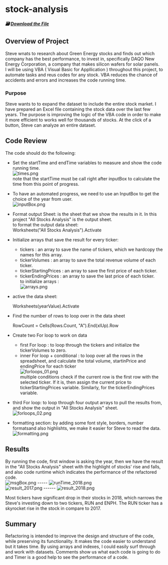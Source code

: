 # stock-analysis
##### :card_file_box: [Download the File](VBA_Challenge.xlsm)

## Overview of Project
Steve wnats to research about Green Energy stocks and finds out which company has the best performance, to invest in, specifically DAQO New Energy Corporation, a company that makes silicon wafers for solar panels.<br/>
I will be using VBA ( Visual Basic for Appllication ) throughout this project, to automate tasks and reus codes for any stock. VBA reduces the chance of accidents and errors and increases the code running time.<br/>

### Purpose
Steve wants to to expand the dataset to include the entire stock market. I have prepared an Excel file containing the stock data over the last few years. The purpose is improving the logic of the VBA code in order to make it more efficient to works well for thousands of stocks. At the click of a button, Steve can analyze an entire dataset.<br/>


## Code Review
The code should do the following:
- Set the startTime and endTime variables to measure and show the code running time.<br/>
    ![times.png](/Resources/times.png)<br/>
    note that the startTime must be call right after inputBox to calculate the time from this point of progress. <br/>

- To have an automated progress, we need to use an InputBox to get the choice of the year from user. <br/>
![inputBox.png](/Resources/inputBox.png)<br/>


- Format output Sheet: is the sheet that we show the results in it. In this project "All Stocks Analysis" is the output sheet.<br/>
    to format the output data sheet: <br/>
    Worksheets("All Stocks Analysis").Activate <br/>
       
- Initialize arrays that save the result for every ticker: 
   - tickers : an array to save the name of tickers, which we hardcopy the names for this array.
   - tickerVolumes : an array to save the total revenue volume of each ticker.
   - tickerStartingPrices : an array to save the first price of each ticker.
   - tickerEndingPrices : an array to save the last price of each ticker.<br/>
    to initialize arrays : <br/>
    ![arrays.png](/Resources/arrays.png) <br/>

- active the data sheet: 
    
    Worksheets(yearValue).Activate <br/>
    
- Find the number of rows to loop over in the data sheet
    
    RowCount = Cells(Rows.Count, "A").End(xlUp).Row

- Create two For loop to work on data
    - first For loop : to loop through the tickers and initialize the tickerVolumes to zero.
    - inner For loop + conditional : to loop over all the rows in the spreadsheet, and calculate the total volume, startinPrice and endingPrice for each ticker <br/>
  ![forloops_01.png](/Resources/forloops_01.png) <br/>
multiple conditions check if the current row is the first row with the selected ticker. If it is, then assign the current price to tickerStartingPrices variable. Similarly, for the tickerEndingPrices variable.
    

- third For loop: to loop through four output arrays to pull the results from, and show the output  in "All Stocks Analysis" sheet.<br/>
  ![forloops_02.png](/resources/forloops_02.png) <br/>

- formatting section: by adding some font style, borders, number formatsand also highlishts, we make it easier for Steve to read the data.<br/>
![formatting.png](/Resources/formatting.png) <br/>


## Results
By running the code, first window is asking the year, then we have the result in the "All Stocks Analysis" sheet with the highlight of stocks' rise and falls, and also code runtime which indicates the performance of the refactored code. <br/>
![msgBox.png](/resources/msgBox.png) -----  ![runTime_2018.png](/Resources/runTime_2018.png) <br/>
![result_2017.png](/Resources/result_2017.png) ------
![result_2018.png](/Resources/result_2017.png) <br/>

Most tickers have significant drop in their stocks in 2018, which narrows the Steve's investing down to two tickers, RUN and ENPH. The RUN ticker has a skyrocket rise in the stock in compare to 2017.<br/>

## Summary
Refactoring is intended to improve the design and structure of the code, while preserving its functionality. It makes the code easier to understand but it takes time. By using arrays and indexes, I could easily surf through and work with datasets. Comments show us what each code is going to do and Timer is a good help to see the performance of a code. <br/>

